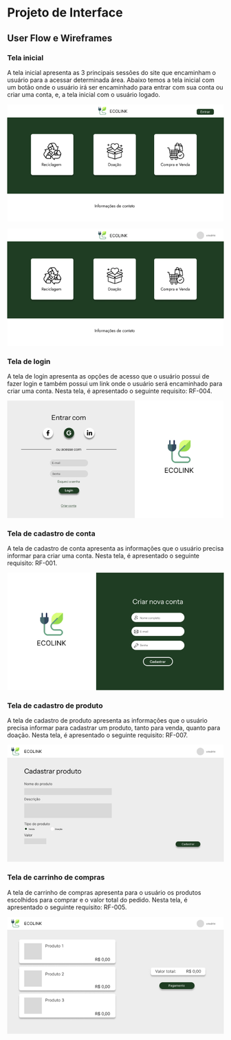 
# Projeto de Interface

## User Flow e Wireframes

### Tela inicial

A tela inicial apresenta as 3 principais sessões do site que encaminham o usuário para a acessar determinada área. Abaixo temos a tela inicial com um botão onde o usuário irá ser encaminhado para entrar com sua conta ou criar uma conta, e, a tela inicial com o usuário logado.

![Exemplo de Wireframe](img/EcolinkTelaInicial.jpg)

![Exemplo de Wireframe](img/EcolinkTelaInicial_login.jpg)

### Tela de login

A tela de login apresenta as opções de acesso que o usuário possui de fazer login e também possui um link onde o usuário será encaminhado para criar uma conta. Nesta tela, é apresentado o seguinte requisito: RF-004.

![Exemplo de Wireframe](img/Login.jpg)

### Tela de cadastro de conta

A tela de cadastro de conta apresenta as informações que o usuário precisa informar para criar uma conta. Nesta tela, é apresentado o seguinte requisito: RF-001.

![Exemplo de Wireframe](img/CriarConta.jpg)

### Tela de cadastro de produto

A tela de cadastro de produto apresenta as informações que o usuário precisa informar para cadastrar um produto, tanto para venda, quanto para doação. Nesta tela, é apresentado o seguinte requisito: RF-007.

![Exemplo de Wireframe](img/CadastroDeProduto.jpg)

### Tela de carrinho de compras

A tela de carrinho de compras apresenta para o usuário os produtos escolhidos para comprar e o valor total do pedido. Nesta tela, é apresentado o seguinte requisito: RF-005.

![Exemplo de Wireframe](img/CarrinhoDeCompras.jpg)
